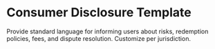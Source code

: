 # Consumer Disclosure Template

Provide standard language for informing users about risks, redemption policies, fees, and dispute resolution. Customize per jurisdiction.
